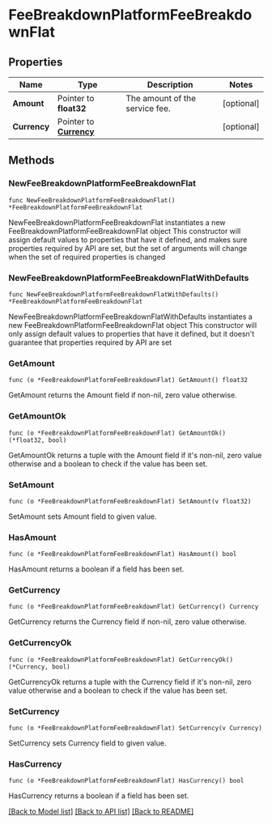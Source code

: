 # FeeBreakdownPlatformFeeBreakdownFlat

## Properties

Name | Type | Description | Notes
------------ | ------------- | ------------- | -------------
**Amount** | Pointer to **float32** | The amount of the service fee. | [optional] 
**Currency** | Pointer to [**Currency**](Currency.md) |  | [optional] 

## Methods

### NewFeeBreakdownPlatformFeeBreakdownFlat

`func NewFeeBreakdownPlatformFeeBreakdownFlat() *FeeBreakdownPlatformFeeBreakdownFlat`

NewFeeBreakdownPlatformFeeBreakdownFlat instantiates a new FeeBreakdownPlatformFeeBreakdownFlat object
This constructor will assign default values to properties that have it defined,
and makes sure properties required by API are set, but the set of arguments
will change when the set of required properties is changed

### NewFeeBreakdownPlatformFeeBreakdownFlatWithDefaults

`func NewFeeBreakdownPlatformFeeBreakdownFlatWithDefaults() *FeeBreakdownPlatformFeeBreakdownFlat`

NewFeeBreakdownPlatformFeeBreakdownFlatWithDefaults instantiates a new FeeBreakdownPlatformFeeBreakdownFlat object
This constructor will only assign default values to properties that have it defined,
but it doesn't guarantee that properties required by API are set

### GetAmount

`func (o *FeeBreakdownPlatformFeeBreakdownFlat) GetAmount() float32`

GetAmount returns the Amount field if non-nil, zero value otherwise.

### GetAmountOk

`func (o *FeeBreakdownPlatformFeeBreakdownFlat) GetAmountOk() (*float32, bool)`

GetAmountOk returns a tuple with the Amount field if it's non-nil, zero value otherwise
and a boolean to check if the value has been set.

### SetAmount

`func (o *FeeBreakdownPlatformFeeBreakdownFlat) SetAmount(v float32)`

SetAmount sets Amount field to given value.

### HasAmount

`func (o *FeeBreakdownPlatformFeeBreakdownFlat) HasAmount() bool`

HasAmount returns a boolean if a field has been set.

### GetCurrency

`func (o *FeeBreakdownPlatformFeeBreakdownFlat) GetCurrency() Currency`

GetCurrency returns the Currency field if non-nil, zero value otherwise.

### GetCurrencyOk

`func (o *FeeBreakdownPlatformFeeBreakdownFlat) GetCurrencyOk() (*Currency, bool)`

GetCurrencyOk returns a tuple with the Currency field if it's non-nil, zero value otherwise
and a boolean to check if the value has been set.

### SetCurrency

`func (o *FeeBreakdownPlatformFeeBreakdownFlat) SetCurrency(v Currency)`

SetCurrency sets Currency field to given value.

### HasCurrency

`func (o *FeeBreakdownPlatformFeeBreakdownFlat) HasCurrency() bool`

HasCurrency returns a boolean if a field has been set.


[[Back to Model list]](../README.md#documentation-for-models) [[Back to API list]](../README.md#documentation-for-api-endpoints) [[Back to README]](../README.md)


